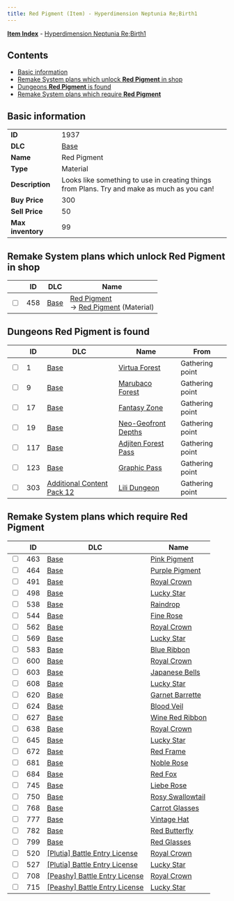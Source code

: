 ```yaml
---
title: Red Pigment (Item) - Hyperdimension Neptunia Re;Birth1
---
```


[**Item Index**](/neptunia/rb1/item/index.html) - [Hyperdimension Neptunia Re;Birth1](/neptunia/rb1)

## Contents

- [Basic information](#basic-information)
- [Remake System plans which unlock **Red Pigment** in shop](#remake-system-plans-which-unlock-red-pigment-in-shop)
- [Dungeons **Red Pigment** is found](#dungeons-red-pigment-is-found)
- [Remake System plans which require **Red Pigment**](#remake-system-plans-which-require-red-pigment)

## Basic information

|   |   |
| -- | -- |
| **ID** | 1937 |
| **DLC** | [Base](/neptunia/rb1/dlc/1-base.html) |
| **Name** | Red Pigment |
| **Type** | Material |
| **Description** | Looks like something to use in creating things from Plans. Try and make as much as you can! |
| **Buy Price** | 300 |
| **Sell Price** | 50 |
| **Max inventory** | 99 |


## Remake System plans which unlock **Red Pigment** in shop

|    | ID | DLC | Name |
| -- | -- | --- | ---- |
| <input type="checkbox" id="rb1-remake-1-458" class="trackbox" /> | 458 | [Base](/neptunia/rb1/dlc/1-base.html) | [Red Pigment](/neptunia/rb1/remake/1-458-red-pigment.html)<br /> → [Red Pigment](/neptunia/rb1/item/1-1937-red-pigment.html) (Material) |


## Dungeons **Red Pigment** is found

|    | ID | DLC | Name | From |
| -- | -- | --- | ---- | ---- |
| <input type="checkbox" id="rb1-dungeon-1-1" class="trackbox" /> | 1 | [Base](/neptunia/rb1/dlc/1-base.html) | [Virtua Forest](/neptunia/rb1/dungeon/1-1-virtua-forest.html) | Gathering point |
| <input type="checkbox" id="rb1-dungeon-1-9" class="trackbox" /> | 9 | [Base](/neptunia/rb1/dlc/1-base.html) | [Marubaco Forest](/neptunia/rb1/dungeon/1-9-marubaco-forest.html) | Gathering point |
| <input type="checkbox" id="rb1-dungeon-1-17" class="trackbox" /> | 17 | [Base](/neptunia/rb1/dlc/1-base.html) | [Fantasy Zone](/neptunia/rb1/dungeon/1-17-fantasy-zone.html) | Gathering point |
| <input type="checkbox" id="rb1-dungeon-1-19" class="trackbox" /> | 19 | [Base](/neptunia/rb1/dlc/1-base.html) | [Neo-Geofront Depths](/neptunia/rb1/dungeon/1-19-neo-geofront-depths.html) | Gathering point |
| <input type="checkbox" id="rb1-dungeon-1-117" class="trackbox" /> | 117 | [Base](/neptunia/rb1/dlc/1-base.html) | [Adjiten Forest Pass](/neptunia/rb1/dungeon/1-117-adjiten-forest-pass.html) | Gathering point |
| <input type="checkbox" id="rb1-dungeon-1-123" class="trackbox" /> | 123 | [Base](/neptunia/rb1/dlc/1-base.html) | [Graphic Pass](/neptunia/rb1/dungeon/1-123-graphic-pass.html) | Gathering point |
| <input type="checkbox" id="rb1-dungeon-21-303" class="trackbox" /> | 303 | [Additional Content Pack 12](/neptunia/rb1/dlc/21-pack12.html) | [Lili Dungeon](/neptunia/rb1/dungeon/21-303-lili-dungeon.html) | Gathering point |


## Remake System plans which require **Red Pigment**

|    | ID | DLC | Name |
| -- | -- | --- | ---- |
| <input type="checkbox" id="rb1-quest-1-463" class="trackbox" /> | 463 | [Base](/neptunia/rb1/dlc/1-base.html) | [Pink Pigment](/neptunia/rb1/quest/1-463-pink-pigment.html) |
| <input type="checkbox" id="rb1-quest-1-464" class="trackbox" /> | 464 | [Base](/neptunia/rb1/dlc/1-base.html) | [Purple Pigment](/neptunia/rb1/quest/1-464-purple-pigment.html) |
| <input type="checkbox" id="rb1-quest-1-491" class="trackbox" /> | 491 | [Base](/neptunia/rb1/dlc/1-base.html) | [Royal Crown](/neptunia/rb1/quest/1-491-royal-crown.html) |
| <input type="checkbox" id="rb1-quest-1-498" class="trackbox" /> | 498 | [Base](/neptunia/rb1/dlc/1-base.html) | [Lucky Star](/neptunia/rb1/quest/1-498-lucky-star.html) |
| <input type="checkbox" id="rb1-quest-1-538" class="trackbox" /> | 538 | [Base](/neptunia/rb1/dlc/1-base.html) | [Raindrop](/neptunia/rb1/quest/1-538-raindrop.html) |
| <input type="checkbox" id="rb1-quest-1-544" class="trackbox" /> | 544 | [Base](/neptunia/rb1/dlc/1-base.html) | [Fine Rose](/neptunia/rb1/quest/1-544-fine-rose.html) |
| <input type="checkbox" id="rb1-quest-1-562" class="trackbox" /> | 562 | [Base](/neptunia/rb1/dlc/1-base.html) | [Royal Crown](/neptunia/rb1/quest/1-562-royal-crown.html) |
| <input type="checkbox" id="rb1-quest-1-569" class="trackbox" /> | 569 | [Base](/neptunia/rb1/dlc/1-base.html) | [Lucky Star](/neptunia/rb1/quest/1-569-lucky-star.html) |
| <input type="checkbox" id="rb1-quest-1-583" class="trackbox" /> | 583 | [Base](/neptunia/rb1/dlc/1-base.html) | [Blue Ribbon](/neptunia/rb1/quest/1-583-blue-ribbon.html) |
| <input type="checkbox" id="rb1-quest-1-600" class="trackbox" /> | 600 | [Base](/neptunia/rb1/dlc/1-base.html) | [Royal Crown](/neptunia/rb1/quest/1-600-royal-crown.html) |
| <input type="checkbox" id="rb1-quest-1-603" class="trackbox" /> | 603 | [Base](/neptunia/rb1/dlc/1-base.html) | [Japanese Bells](/neptunia/rb1/quest/1-603-japanese-bells.html) |
| <input type="checkbox" id="rb1-quest-1-608" class="trackbox" /> | 608 | [Base](/neptunia/rb1/dlc/1-base.html) | [Lucky Star](/neptunia/rb1/quest/1-608-lucky-star.html) |
| <input type="checkbox" id="rb1-quest-1-620" class="trackbox" /> | 620 | [Base](/neptunia/rb1/dlc/1-base.html) | [Garnet Barrette](/neptunia/rb1/quest/1-620-garnet-barrette.html) |
| <input type="checkbox" id="rb1-quest-1-624" class="trackbox" /> | 624 | [Base](/neptunia/rb1/dlc/1-base.html) | [Blood Veil](/neptunia/rb1/quest/1-624-blood-veil.html) |
| <input type="checkbox" id="rb1-quest-1-627" class="trackbox" /> | 627 | [Base](/neptunia/rb1/dlc/1-base.html) | [Wine Red Ribbon](/neptunia/rb1/quest/1-627-wine-red-ribbon.html) |
| <input type="checkbox" id="rb1-quest-1-638" class="trackbox" /> | 638 | [Base](/neptunia/rb1/dlc/1-base.html) | [Royal Crown](/neptunia/rb1/quest/1-638-royal-crown.html) |
| <input type="checkbox" id="rb1-quest-1-645" class="trackbox" /> | 645 | [Base](/neptunia/rb1/dlc/1-base.html) | [Lucky Star](/neptunia/rb1/quest/1-645-lucky-star.html) |
| <input type="checkbox" id="rb1-quest-1-672" class="trackbox" /> | 672 | [Base](/neptunia/rb1/dlc/1-base.html) | [Red Frame](/neptunia/rb1/quest/1-672-red-frame.html) |
| <input type="checkbox" id="rb1-quest-1-681" class="trackbox" /> | 681 | [Base](/neptunia/rb1/dlc/1-base.html) | [Noble Rose](/neptunia/rb1/quest/1-681-noble-rose.html) |
| <input type="checkbox" id="rb1-quest-1-684" class="trackbox" /> | 684 | [Base](/neptunia/rb1/dlc/1-base.html) | [Red Fox](/neptunia/rb1/quest/1-684-red-fox.html) |
| <input type="checkbox" id="rb1-quest-1-745" class="trackbox" /> | 745 | [Base](/neptunia/rb1/dlc/1-base.html) | [Liebe Rose](/neptunia/rb1/quest/1-745-liebe-rose.html) |
| <input type="checkbox" id="rb1-quest-1-750" class="trackbox" /> | 750 | [Base](/neptunia/rb1/dlc/1-base.html) | [Rosy Swallowtail](/neptunia/rb1/quest/1-750-rosy-swallowtail.html) |
| <input type="checkbox" id="rb1-quest-1-768" class="trackbox" /> | 768 | [Base](/neptunia/rb1/dlc/1-base.html) | [Carrot Glasses](/neptunia/rb1/quest/1-768-carrot-glasses.html) |
| <input type="checkbox" id="rb1-quest-1-777" class="trackbox" /> | 777 | [Base](/neptunia/rb1/dlc/1-base.html) | [Vintage Hat](/neptunia/rb1/quest/1-777-vintage-hat.html) |
| <input type="checkbox" id="rb1-quest-1-782" class="trackbox" /> | 782 | [Base](/neptunia/rb1/dlc/1-base.html) | [Red Butterfly](/neptunia/rb1/quest/1-782-red-butterfly.html) |
| <input type="checkbox" id="rb1-quest-1-799" class="trackbox" /> | 799 | [Base](/neptunia/rb1/dlc/1-base.html) | [Red Glasses](/neptunia/rb1/quest/1-799-red-glasses.html) |
| <input type="checkbox" id="rb1-quest-7-520" class="trackbox" /> | 520 | [[Plutia] Battle Entry License](/neptunia/rb1/dlc/7-plutia.html) | [Royal Crown](/neptunia/rb1/quest/7-520-royal-crown.html) |
| <input type="checkbox" id="rb1-quest-7-527" class="trackbox" /> | 527 | [[Plutia] Battle Entry License](/neptunia/rb1/dlc/7-plutia.html) | [Lucky Star](/neptunia/rb1/quest/7-527-lucky-star.html) |
| <input type="checkbox" id="rb1-quest-8-708" class="trackbox" /> | 708 | [[Peashy] Battle Entry License](/neptunia/rb1/dlc/8-peashy.html) | [Royal Crown](/neptunia/rb1/quest/8-708-royal-crown.html) |
| <input type="checkbox" id="rb1-quest-8-715" class="trackbox" /> | 715 | [[Peashy] Battle Entry License](/neptunia/rb1/dlc/8-peashy.html) | [Lucky Star](/neptunia/rb1/quest/8-715-lucky-star.html) |

